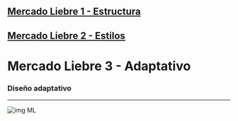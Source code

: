 ## [Mercado Liebre 1 - Estructura](https://github.com/ema201217/mercado-liebre-uno)
## [Mercado Liebre 2 - Estilos](https://github.com/ema201217/mercado-liebre-dos)
# Mercado Liebre 3 - Adaptativo

### Diseño adaptativo
---
![img ML](https://resizer.glanacion.com/resizer/CTNLmGvHoEy_08856XiE23pwVtM=/768x0/filters:format(webp):quality(80)/cloudfront-us-east-1.images.arcpublishing.com/lanacionar/ZCSZHMDXYJBW5IXFS7W3NKF46Y.jpg)
